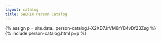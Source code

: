 ```yaml
---
layout: catalog
title: SWERIK Person Catalog
---
```

{% assign p = site.data._person-catalog.i-X2XD7JrVM6rYB4vDf23Zsg %}
{% include person-catalog.html p=p %}

